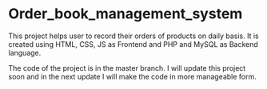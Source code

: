 # Order_book_management_system
This project helps user to record their orders of products on daily basis. It is created using HTML, CSS, JS as Frontend and PHP and MySQL as Backend language.

The code of the project is in the master branch.
I will update this project soon and in the next update I will make the code in more manageable form.
